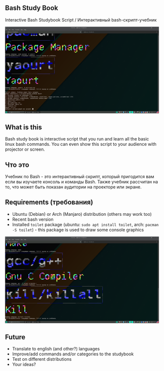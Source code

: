 ## Bash Study Book
Interactive Bash Studybook Script / Интерактивный bash-скрипт-учебник

![screenshot.png](screenshot.png)

## What is this
Bash study book is interactive script that you run and learn all the basic linux bash commands. You can even show this script to your audience with projector or screen.

## Что это
Учебник по Bash - это интерактивный скрипт, который пригодится вам если вы изучаете консоль и команды Bash. Также учебник рассчитан на то, что может быть показан аудитории на проекторе или экране.

## Requirements (требования)
* Ubuntu (Debian) or Arch (Manjaro) distribution (others may work too)
* Recent bash version
* Installed `toilet` package (ubuntu: `sudo apt install toilet`, arch: `pacman -S toilet`) - this package is used to draw some console graphics

![screenshot2.png](screenshot2.png)

## Future
* Translate to english (and other?) languages
* Improve/add commands and/or categories to the studybook
* Test on different distributions
* Your ideas?
